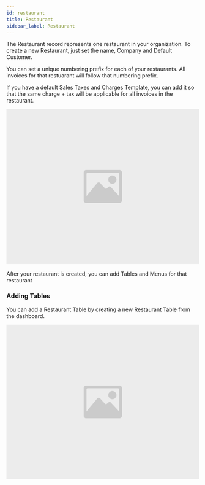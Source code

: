 ```yaml
---
id: restaurant
title: Restaurant
sidebar_label: Restaurant
---
```


The Restaurant record represents one restaurant in your organization. To create a new Restaurant, just set the name, Company and Default Customer.

You can set a unique numbering prefix for each of your restaurants. All invoices for that restuarant will follow that numbering prefix.

If you have a default Sales Taxes and Charges Template, you can add it so that the same charge + tax will be applicable for all invoices in the restaurant.

![image](images/image.jpg)

After your restaurant is created, you can add Tables and Menus for that restaurant

### Adding Tables

You can add a Restaurant Table by creating a new Restaurant Table from the dashboard.

![image](images/image.jpg)
